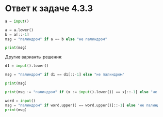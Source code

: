 # Ответ к задаче 4.3.3

```python
a = input()

a = a.lower()
b = a[::-1]
msg = "палиндром" if a == b else "не палиндром"

print(msg)
```

Другие варианты решения:

```python
d1 = input().lower()

msg = "палиндром" if d1 == d1[::-1] else "не палиндром"

print(msg)
```

```python
print(msg := "палиндром" if (x := input().lower()) == x[::-1] else "не палиндром")
```

```python
word = input()
msg = "палиндром" if word.upper() == word.upper()[::-1] else "не палиндром"
print(msg)
```
